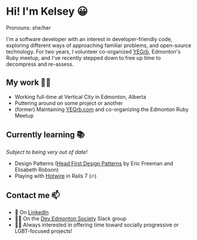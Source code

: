 # Hi! I'm Kelsey 😀
Pronouns: she/her

I'm a software developer with an interest in developer-friendly code, exploring different ways of approaching familiar problems, and open-source technology. For two years, I volunteer co-organized [YEGrb](http://www.yegrb.com), Edmonton's Ruby meetup, and I've recently stepped down to free up time to decompress and re-assess.

## My work 👷‍♀️

- Working full-time at Vertical City in Edmonton, Alberta
- Puttering around on some project or another
- (former) Maintaining [YEGrb.com](http://www.yegrb.com) and co-organizing the Edmonton Ruby Meetup

## Currently learning 📚
*Subject to being very out of date!*

- Design Patterns ([Head First Design Patterns](https://www.oreilly.com/library/view/head-first-design/9781492077992/) by Eric Freeman and Elisabeth Robson)
- Playing with [Hotwire](https://hotwired.dev/) in Rails 7 (🔥)

## Contact me 📫

- 🏢 On [LinkedIn](https://www.linkedin.com/in/kelseygabriel/)
- 👩‍💻 On the [Dev Edmonton Society](https://devedmonton.com/) Slack group
- 🏳️‍🌈 Always interested in offering time toward socially progressive or LGBT-focused projects!
